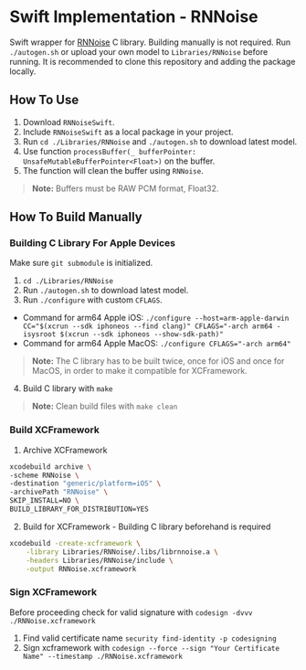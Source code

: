  # Swift Implementation - RNNoise

Swift wrapper for [RNNoise](https://github.com/xiph/rnnoise?tab=readme-ov-file) C library.
Building manually is not required.
Run `./autogen.sh` or upload your own model to `Libraries/RNNoise` before running. It is recommended to clone this repository and adding the package locally.

## How To Use
1. Download `RNNoiseSwift`.
2. Include `RNNoiseSwift` as a local package in your project.
3. Run `cd ./Libraries/RNNoise` and `./autogen.sh` to download latest model.
4. Use function `processBuffer(_ bufferPointer: UnsafeMutableBufferPointer<Float>)` on the buffer.
5. The function will clean the buffer using `RNNoise`.

> **Note:** Buffers must be RAW PCM format, Float32.

## How To Build Manually

### Building C Library For Apple Devices
Make sure `git submodule` is initialized.
1. `cd ./Libraries/RNNoise`
2. Run `./autogen.sh` to download latest model.
3. Run `./configure` with custom `CFLAGS`.
- Command for arm64 Apple iOS: `./configure --host=arm-apple-darwin CC="$(xcrun --sdk iphoneos --find clang)" CFLAGS="-arch arm64 -isysroot $(xcrun --sdk iphoneos --show-sdk-path)"`
- Command for arm64 Apple MacOS: `./configure CFLAGS="-arch arm64"`
> **Note:** The C library has to be built twice, once for iOS and once for MacOS, in order to make it compatible for XCFramework.
4. Build C library with `make`
> **Note:** Clean build files with `make clean`

### Build XCFramework
1. Archive XCFramework
```bash
xcodebuild archive \
-scheme RNNoise \
-destination "generic/platform=iOS" \
-archivePath "RNNoise" \
SKIP_INSTALL=NO \
BUILD_LIBRARY_FOR_DISTRIBUTION=YES
```
2. Build for XCFramework - Building C library beforehand is required
```bash
xcodebuild -create-xcframework \
    -library Libraries/RNNoise/.libs/librnnoise.a \
    -headers Libraries/RNNoise/include \
    -output RNNoise.xcframework
```

### Sign XCFramework
Before proceeding check for valid signature with `codesign -dvvv ./RNNoise.xcframework`
1. Find valid certificate name `security find-identity -p codesigning`
2. Sign xcframework with `codesign --force --sign "Your Certificate Name" --timestamp ./RNNoise.xcframework`



